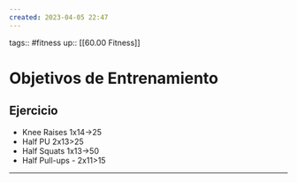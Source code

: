 ```yaml
---
created: 2023-04-05 22:47
---
```

tags:: #fitness
up:: [[60.00 Fitness]]
# Objetivos de Entrenamiento

## Ejercicio
- Knee Raises 1x14->25
- Half PU 2x13>25
- Half Squats 1x13->50
- Half Pull-ups - 2x11>15

___
